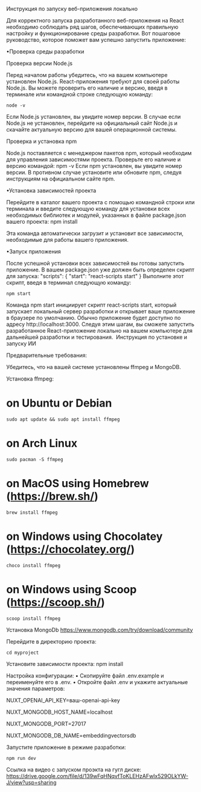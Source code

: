 Инструкция по запуску веб-приложения локально


Для корректного запуска разработанного веб-приложения на React необходимо соблюдать ряд шагов, обеспечивающих правильную настройку и функционирование среды разработки. Вот пошаговое руководство, которое поможет вам успешно запустить приложение:

•Проверка среды разработки

Проверка версии Node.js

Перед началом работы убедитесь, что на вашем компьютере установлен Node.js. React-приложения требуют для своей работы Node.js. Вы можете проверить его наличие и версию, введя в терминале или командной строке следующую команду:

	node -v

Если Node.js установлен, вы увидите номер версии. В случае если Node.js не установлен, перейдите на официальный сайт Node.js и скачайте актуальную версию для вашей операционной системы.

Проверка и установка npm

Node.js поставляется с менеджером пакетов npm, который необходим для управления зависимостями проекта. Проверьте его наличие и версию командой:
	npm -v
Если npm установлен, вы увидите номер версии. В противном случае установите или обновите npm, следуя инструкциям на официальном сайте npm.

•Установка зависимостей проекта

Перейдите в каталог вашего проекта с помощью командной строки или терминала и введите следующую команду для установки всех необходимых библиотек и модулей, указанных в файле package.json вашего проекта:
	npm install

Эта команда автоматически загрузит и установит все зависимости, необходимые для работы вашего приложения.

•Запуск приложения

После успешной установки всех зависимостей вы готовы запустить приложение. В вашем package.json уже должен быть определен скрипт для запуска:
"scripts": {
"start": "react-scripts start"
}
Выполните этот скрипт, введя в терминал следующую команду:

	npm start

Команда npm start инициирует скрипт react-scripts start, который запускает локальный сервер разработки и открывает ваше приложение в браузере по умолчанию. Обычно приложение будет доступно по адресу http://localhost:3000.
Следуя этим шагам, вы сможете запустить разработанное React-приложение локально на вашем компьютере для дальнейшей разработки и тестирования.
 Инструкция по установке и запуску ИИ

Предварительные требования:

Убедитесь, что на вашей системе установлены ffmpeg и MongoDB.

Установка ffmpeg:
# on Ubuntu or Debian
	sudo apt update && sudo apt install ffmpeg

# on Arch Linux
	sudo pacman -S ffmpeg

# on MacOS using Homebrew (https://brew.sh/)
	brew install ffmpeg

# on Windows using Chocolatey (https://chocolatey.org/)
	choco install ffmpeg

# on Windows using Scoop (https://scoop.sh/)
	scoop install ffmpeg

Установка MongoDb
https://www.mongodb.com/try/download/community

Перейдите в директорию проекта:

	cd myproject

Установите зависимости проекта:
	npm install

Настройка конфигурации:
	•	Скопируйте файл .env.example и переименуйте его в .env.
	•	Откройте файл .env и укажите актуальные значения параметров:

NUXT_OPENAI_API_KEY=ваш-openai-api-key

NUXT_MONGODB_HOST_NAME=localhost

NUXT_MONGODB_PORT=27017

NUXT_MONGODB_DB_NAME=embeddingvectorsdb

Запустите приложение в режиме разработки:

	npm run dev

Ссылка на видео с запуском проэкта на гугл диске:
	https://drive.google.com/file/d/139wFqHNqvfToKLEHzAFwIx529OLkYW-J/view?usp=sharing

